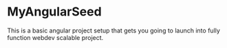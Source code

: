 # MyAngularSeed
This is a basic angular project setup that gets you going to launch into fully function webdev scalable project.
